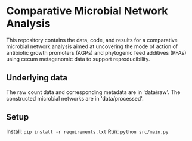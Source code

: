 # Comparative Microbial Network Analysis
This repository contains the data, code, and results for a comparative microbial network analysis aimed at uncovering the mode of action of antibiotic growth promoters (AGPs) and phytogenic feed additives (PFAs) using cecum metagenomic data to support reproducibility.

## Underlying data
The raw count data and corresponding metadata are in 'data/raw'. The constructed microbial networks are in 'data/processed'.

## Setup
Install: `pip install -r requirements.txt`
Run: `python src/main.py`





